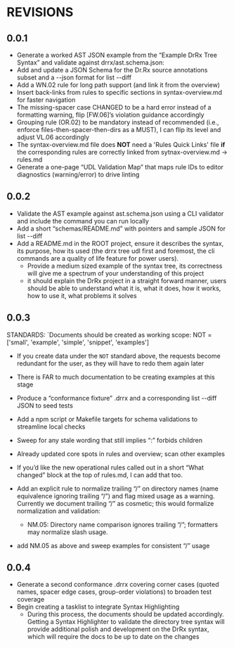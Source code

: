 # REVISIONS

## 0.0.1

- Generate a worked AST JSON example from the “Example DrRx Tree Syntax” and validate against drrx/ast.schema.json:
- Add and update a JSON Schema for the Dr.Rx source annotations subset and a --json format for list --diff
- Add a WN.02 rule for long path support (and link it from the overview)
- Insert back-links from rules to specific sections in syntax-overview.md for faster navigation
- The missing-spacer case CHANGED to be a hard error instead of a formatting warning, flip [FW.06]’s violation guidance accordingly
- Grouping rule (OR.02) to be mandatory instead of recommended (i.e., enforce files-then-spacer-then-dirs as a MUST), I can flip its level and adjust VL.06 accordingly
- The syntax-overview.md file does **NOT** need a 'Rules Quick Links' file **if** the corresponding rules are correctly linked from sytnax-overview.md -> rules.md
- Generate a one-page “UDL Validation Map” that maps rule IDs to editor diagnostics (warning/error) to drive linting

## 0.0.2

- Validate the AST example against ast.schema.json using a CLI validator and include the command you can run locally
- Add a short “schemas/README.md” with pointers and sample JSON for list --diff
- Add a README.md in the ROOT project, ensure it describes the syntax, its purpose, how its used (the drrx tree udl first and foremost, the cli commands are a quality of life feature for power users).
  - Provide a medium sized example of the syntax tree, its correctness will give me a spectrum of your understanding of this project
  - it should explain the DrRx project in a straight forward manner, users should be able to understand what it is, what it does, how it works, how to use it, what problems it solves

## 0.0.3

STANDARDS: `Documents should be created as working scope:
  NOT = ['small', 'example', 'simple', 'snippet', 'examples']
- If you create data under the `NOT` standard above, the requests become redundant for the user, as they will have to redo them again later
- There is FAR to much documentation to be creating examples at this stage
- Produce a “conformance fixture” .drrx and a corresponding list --diff JSON to seed tests
- Add a npm script or Makefile targets for schema validations to streamline local checks

- Sweep for any stale wording that still implies “:” forbids children
- Already updated core spots in rules and overview; scan other examples
- If you’d like the new operational rules called out in a short “What changed” block at the top of rules.md, I can add that too.

- Add an explicit rule to normalize trailing “/” on directory names (name equivalence ignoring trailing “/”) and flag mixed usage as a warning. Currently we document trailing “/” as cosmetic; this would formalize normalization and validation:
  - NM.05: Directory name comparison ignores trailing “/”; formatters may normalize slash usage.
- add NM.05 as above and sweep examples for consistent “/” usage

## 0.0.4

- Generate a second conformance .drrx covering corner cases (quoted names, spacer edge cases, group-order violations) to broaden test coverage
- Begin creating a tasklist to integrate Syntax Highlighting
  - During this process, the documents should be updated accordingly. Getting a Syntax Highlighter to validate the directory tree syntax will provide additional polish and development on the DrRx syntax, which will require the docs to be up to date on the changes
